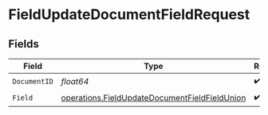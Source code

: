 # FieldUpdateDocumentFieldRequest


## Fields

| Field                                                                                                          | Type                                                                                                           | Required                                                                                                       | Description                                                                                                    |
| -------------------------------------------------------------------------------------------------------------- | -------------------------------------------------------------------------------------------------------------- | -------------------------------------------------------------------------------------------------------------- | -------------------------------------------------------------------------------------------------------------- |
| `DocumentID`                                                                                                   | *float64*                                                                                                      | :heavy_check_mark:                                                                                             | N/A                                                                                                            |
| `Field`                                                                                                        | [operations.FieldUpdateDocumentFieldFieldUnion](../../models/operations/fieldupdatedocumentfieldfieldunion.md) | :heavy_check_mark:                                                                                             | N/A                                                                                                            |